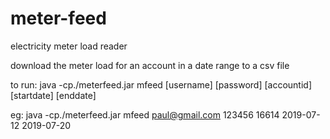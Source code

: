 # meter-feed
electricity meter load reader

download the meter load for an account in a date range to a csv file

to run:
 java -cp./meterfeed.jar  mfeed [username] [password] [accountid] [startdate] [enddate]

eg:
 java -cp./meterfeed.jar  mfeed paul@gmail.com 123456 16614 2019-07-12 2019-07-20

